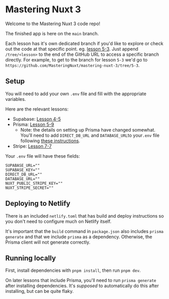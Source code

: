 # Mastering Nuxt 3

Welcome to the Mastering Nuxt 3 code repo!

The finished app is here on the `main` branch.

Each lesson has it's own dedicated branch if you'd like to explore or check out the code at that specific point. eg. [lesson 5-3](https://github.com/MasteringNuxt/mastering-nuxt-3/tree/5-3). Just append `/tree/<lesson>` to the end of the GitHub URL to access a specific branch directly. For example, to get to the branch for lesson `5-3` we'd go to `https://github.com/MasteringNuxt/mastering-nuxt-3/tree/5-3`.

## Setup

You will need to add your own `.env` file and fill with the appropriate variables.

Here are the relevant lessons:

- Supabase: [Lesson 4-5](https://masteringnuxt.com/nuxt3/lessons/4-5-adding-environment-variables)
- Prisma: [Lesson 5-9](https://masteringnuxt.com/nuxt3/lessons/5-9-setting-up-prisma)
  - Note: the details on setting up Prisma have changed somewhat. You'll need to add `DIRECT_DB_URL` and `DATABASE_URL`to your`.env` file following [these instructions](https://supabase.com/partners/integrations/prisma#connection-pooling-with-supabase).
- Stripe: [Lesson 7-7](https://masteringnuxt.com/nuxt3/lessons/7-7-setting-up-stripe)

Your `.env` file will have these fields:

```
SUPABASE_URL=""
SUPABASE_KEY=""
DIRECT_DB_URL=""
DATABASE_URL=""
NUXT_PUBLIC_STRIPE_KEY=""
NUXT_STRIPE_SECRET=""
```

## Deploying to Netlify

There is an included `netlify.toml` that has build and deploy instructions so you don't need to configure much on Netlify itself.

It's important that the `build` command in `package.json` also includes `prisma generate` and that we include `prisma` as a dependency. Otherwise, the Prisma client will not generate correctly.

## Running locally

First, install dependencies with `pnpm install`, then run `pnpm dev`.

On later lessons that include Prisma, you'll need to run `prisma generate` after installing dependencies. It's _supposed_ to automatically do this after installing, but can be quite flaky.
